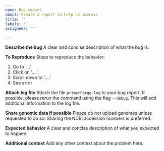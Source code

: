 ```yaml
---
name: Bug report
about: Create a report to help us improve
title: ''
labels: ''
assignees: ''

---
```


**Describe the bug**
A clear and concise description of what the bug is.

**To Reproduce**
Steps to reproduce the behavior:
1. Go to '...'
2. Click on '....'
3. Scroll down to '....'
4. See error

**Attach log file**
Attach the file `primerForge.log` to your bug report. If possible, please rerun the command using the flag `--debug`. This will add additional information to the log file.

**Share genomic data if possible**
Please do not upload genomes unless requested to do so. Sharing the NCBI accession numbers is preferred.

**Expected behavior**
A clear and concise description of what you expected to happen.

**Additional context**
Add any other context about the problem here.
